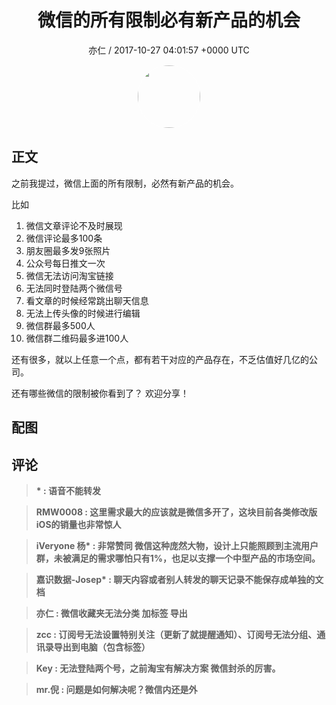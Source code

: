 <h1 align="center">微信的所有限制必有新产品的机会</h1>
<p align="center">
    <a>亦仁 / 2017-10-27 04:01:57 &#43;0000 UTC</a>
</p>

<div align="center">
    <img src="https://images.zsxq.com/Fn3NQqCN8nuGF86yZPXSbEsl0mb3?e=1590940799&amp;token=kIxbL07-8jAj8w1n4s9zv64FuZZNEATmlU_Vm6zD:pfbNc8W3hS0oYG_hyXXh_rHMHuc=" width="100" height="100" style="border:1px solid;border-radius:50%; color:#ffffff"/>
</div>

## 正文

<div>
  

之前我提过，微信上面的所有限制，必然有新产品的机会。 

比如

1. 微信文章评论不及时展现
2. 微信评论最多100条
3. 朋友圈最多发9张照片
4. 公众号每日推文一次
5. 微信无法访问淘宝链接
6. 无法同时登陆两个微信号
7. 看文章的时候经常跳出聊天信息
8. 无法上传头像的时候进行编辑
9. 微信群最多500人
10. 微信群二维码最多进100人

还有很多，就以上任意一个点，都有若干对应的产品存在，不乏估值好几亿的公司。 

还有哪些微信的限制被你看到了？ 欢迎分享！
</div>

## 配图
<div class="image" align="center">

</div>

## 评论

<div align="left">
<div>

<blockquote >
<span> <strong>          * : 语音不能转发 </strong></span>
</blockquote>

<blockquote >
<span> <strong>RMW0008 : 这里需求最大的应该就是微信多开了，这块目前各类修改版iOS的销量也非常惊人 </strong></span>
</blockquote>

<blockquote >
<span> <strong>iVeryone 杨* : 非常赞同 微信这种庞然大物，设计上只能照顾到主流用户群，未被满足的需求哪怕只有1%，也足以支撑一个中型产品的市场空间。 </strong></span>
</blockquote>

<blockquote >
<span> <strong>嘉识数据-Josep* : 聊天内容或者别人转发的聊天记录不能保存成单独的文档 </strong></span>
</blockquote>

<blockquote >
<span> <strong>亦仁 : 微信收藏夹无法分类 加标签 导出 </strong></span>
</blockquote>

<blockquote >
<span> <strong>zcc : 订阅号无法设置特别关注（更新了就提醒通知）、订阅号无法分组、通讯录导出到电脑（包含标签） </strong></span>
</blockquote>

<blockquote >
<span> <strong>Key : 无法登陆两个号，之前淘宝有解决方案 微信封杀的厉害。 </strong></span>
</blockquote>

<blockquote >
<span> <strong>mr.倪 : 问题是如何解决呢？微信内还是外 </strong></span>
</blockquote>

</div>
</div>